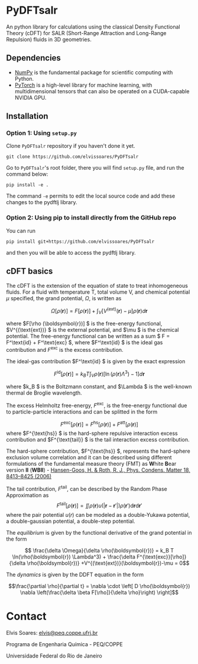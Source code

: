 # PyDFTsalr
An python library for calculations using the classical Density Functional Theory (cDFT) for SALR (Short-Range Attraction and Long-Range Repulsion) fluids in 3D geometries.

## Dependencies

* [NumPy](https://numpy.org) is the fundamental package for scientific computing with Python.
* [PyTorch](https://pytorch.org/) is a high-level library for machine learning, with multidimensional tensors that can also be operated on a CUDA-capable NVIDIA GPU. 
<!-- * [Matplotlib](https://matplotlib.org/stable/index.html) is a comprehensive library for creating static, animated, and interactive visualizations in Python.
* *Optional*: [SciencePlots](https://github.com/garrettj403/SciencePlots) is a Matplotlib styles for scientific figures -->

## Installation

### Option 1: Using `setup.py`

Clone `PyDFTsalr` repository if you haven't done it yet.

```Shell
git clone https://github.com/elvissoares/PyDFTsalr
```

Go to `PyDFTsalr`'s root folder, there you will find `setup.py` file, and run the command below:

```Shell
pip install -e .
```

The command `-e` permits to edit the local source code and add these changes to the pydftlj library.

### Option 2: Using pip to install directly from the GitHub repo

You can run

```Shell
pip install git+https://github.com/elvissoares/PyDFTsalr
```

and then you will be able to access the pydftlj library.

## cDFT basics

The cDFT is the extension of the equation of state to treat inhomogeneous fluids. For a fluid with temperature T, total volume V, and chemical potential $\mu$ specified, the grand potential, $\Omega$, is written as

$$\Omega[\rho(\boldsymbol{r})] = F[\rho (\boldsymbol{r})] +  \int_{V} [ V^{(\text{ext})}(\boldsymbol{r}) - \mu ]\rho(\boldsymbol{r}) d\boldsymbol{r}$$

where $F[\rho (\boldsymbol{r})] $ is the free-energy functional, $V^{(\text{ext})} $ is the external potential, and $\mu $ is the chemical potential. The free-energy functional  can be written as a sum $ F = F^\text{id} + F^\text{exc} $, where $F^\text{id} $ is the ideal gas contribution and $F^\text{exc}$ is the excess contribution.

The ideal-gas contribution $F^\text{id} $ is given by the exact expression

$$ F^{\text{id}}[\rho (\boldsymbol{r})] = k_B T\int_{V} \rho(\boldsymbol{r})[\ln(\rho (\boldsymbol{r})\Lambda^3)-1] d\boldsymbol{r}$$

where $k_B $ is the Boltzmann constant, and $\Lambda $ is the well-known thermal de Broglie wavelength.

The excess Helmholtz free-energy, $F^{\text{exc} }$, is the free-energy functional due to particle-particle interactions and can be splitted in the form

$$ F^{\text{exc}}[\rho (\boldsymbol{r})] = F^{\text{hs}}[\rho (\boldsymbol{r})] + F^{\text{att}}[\rho (\boldsymbol{r})] $$
where $F^{\text{hs}} $ is the hard-sphere repulsive interaction excess contribution and $F^{\text{tail}} $ is the tail interaction excess contribution. 

The hard-sphere contribution, $F^{\text{hs}} $, represents the hard-sphere exclusion volume correlation and it can be described using different formulations of the fundamental measure theory (FMT) as **W**hite **B**ear version **II** (**WBII**) - [Hansen-Goos, H. & Roth, R. J., Phys. Condens. Matter 18, 8413–8425 (2006)](https://iopscience.iop.org/article/10.1088/0953-8984/18/37/002)

The tail contribution, $F^\text{tail}$, can be described by the Random Phase Approximation as 
$$ F^{\text{tail}}[\rho (\boldsymbol{r})] = \iint \rho (\boldsymbol{r})u (|\boldsymbol{r}-\boldsymbol{r}'|)\rho (\boldsymbol{r}') \text{d}\boldsymbol{r}\text{d}\boldsymbol{r}'$$
where the pair potential $u(r)$ can be modeled as a double-Yukawa potential, a double-gaussian potential, a double-step potential. 

The *equilibrium* is given by the functional derivative of the grand potential in the form 

$$ \frac{\delta \Omega}{\delta \rho(\boldsymbol{r})} = k_B T \ln(\rho(\boldsymbol{r}) \Lambda^3) + \frac{\delta F^{\text{exc}}[\rho]}{\delta \rho(\boldsymbol{r})}  +V^{(\text{ext})}(\boldsymbol{r})-\mu = 0$$

The *dynamics* is given by the DDFT equation in the form 

$$\frac{\partial \rho}{\partial t} = \nabla \cdot \left[ D \rho(\boldsymbol{r}) \nabla \left(\frac{\delta \beta F[\rho]}{\delta \rho}\right) \right]$$


<!-- # Cite PyDFTsalr

If you use PyDFTsalr in your work, please consider to cite it using the following reference:

Soares, Elvis do A, Amaro G Barreto, and Frederico W Tavares. 2023. “Classical Density Functional Theory Reveals Structural Information of H2 and CH4 Fluids Adsorbed in MOF-5.” [Fluid Phase Equilibria](https://doi.org/10.1016/j.fluid.2023.113887), July, 113887.   ArXiv: [2303.11384](https://arxiv.org/abs/2303.11384)

Bibtex:

    @article{Soares2023, 
    author = {Soares, Elvis do A and Barreto, Amaro G and Tavares, Frederico W}, 
    doi = {10.1016/j.fluid.2023.113887}, 
    issn = {03783812}, 
    journal = {Fluid Phase Equilibria}, 
    keywords = {Adsorption,Density functional theory,Metal–organic framework,Structure factor}, 
    month = {jul}, 
    pages = {113887}, 
    title = {{Classical density functional theory reveals structural information of H2 and CH4 fluids adsorbed in MOF-5}}, 
    url = {https://linkinghub.elsevier.com/retrieve/pii/S037838122300167X}, 
    year = {2023} 
    }  -->


# Contact
Elvis Soares: elvis@peq.coppe.ufrj.br

Programa de Engenharia Química - PEQ/COPPE

Universidade Federal do Rio de Janeiro
